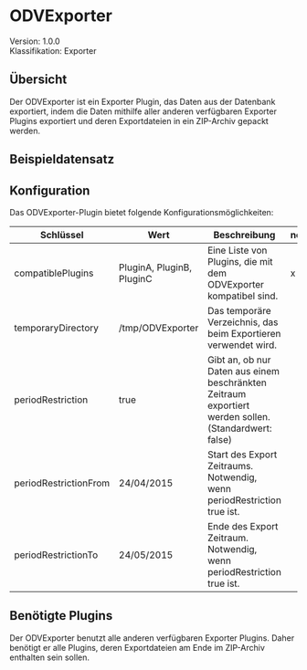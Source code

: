 # ODVExporter
Version: 1.0.0  
Klassifikation: Exporter

Übersicht
-----
Der ODVExporter ist ein Exporter Plugin, das Daten aus der Datenbank exportiert, indem die Daten mithilfe aller anderen verfügbaren Exporter Plugins exportiert und deren Exportdateien in ein ZIP-Archiv gepackt werden.

Beispieldatensatz
-----

Konfiguration
-----
Das ODVExporter-Plugin bietet folgende Konfigurationsmöglichkeiten:

| Schlüssel  | Wert | Beschreibung | notwendig |
| ------------- | ------------- |  ------------- | ------------- |
| compatiblePlugins | PluginA, PluginB, PluginC | Eine Liste von Plugins, die mit dem ODVExporter kompatibel sind. | x
| temporaryDirectory | /tmp/ODVExporter | Das temporäre Verzeichnis, das beim Exportieren verwendet wird. | 
| periodRestriction | true | Gibt an, ob nur Daten aus einem beschränkten Zeitraum exportiert werden sollen. (Standardwert: false) | 
| periodRestrictionFrom | 24/04/2015 | Start des Export Zeitraums. Notwendig, wenn periodRestriction true ist. |
| periodRestrictionTo | 24/05/2015 | Ende des Export Zeitraum. Notwendig, wenn periodRestriction true ist. |

Benötigte Plugins
-----
Der ODVExporter benutzt alle anderen verfügbaren Exporter Plugins. Daher benötigt er alle Plugins, deren Exportdateien am Ende im ZIP-Archiv enthalten sein sollen.